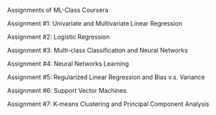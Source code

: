 Assignments of ML-Class Coursera

Assignment #1: Univariate and Multivariate Linear Regression 

Assignment #2: Logistic Regression

Assignment #3: Multi-class Classification and Neural Networks

Assignment #4: Neural Networks Learning

Assignment #5: Regularized Linear Regression and Bias v.s. Variance

Assignment #6: Support Vector Machines

Assignment #7: K-means Clustering and Principal Component Analysis